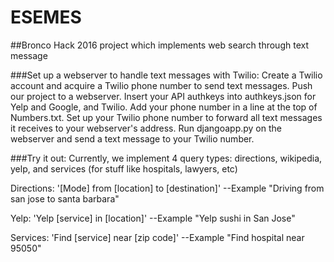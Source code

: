 # ESEMES
##Bronco Hack 2016 project which implements web search through text message

###Set up a webserver to handle text messages with Twilio:
Create a Twilio account and acquire a Twilio phone number to send text messages. Push our project to a webserver. Insert your API authkeys into authkeys.json for Yelp and Google, and Twilio. Add your phone number in a line at the top of Numbers.txt.  Set up your Twilio phone number to forward all text messages it receives to your webserver's address. Run djangoapp.py on the webserver and send a text message to your Twilio number.

###Try it out:
Currently, we implement 4 query types: directions, wikipedia, yelp, and services (for stuff like hospitals, lawyers, etc)

Directions: '[Mode] from [location] to [destination]'
--Example "Driving from san jose to santa barbara"

Yelp: 'Yelp [service] in [location]'
--Example "Yelp sushi in San Jose"

Services: 'Find [service] near [zip code]'
--Example "Find hospital near 95050"

